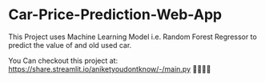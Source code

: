 # Car-Price-Prediction-Web-App
This Project uses Machine Learning Model i.e. Random Forest Regressor to predict the value of and old used car.

You Can checkout this project at: https://share.streamlit.io/aniketyoudontknow/-/main.py
🚀🚀🚀🚀
